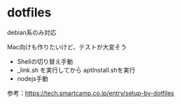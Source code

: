 # dotfiles
debian系のみ対応

Mac向けも作りたいけど、テストが大変そう
- Shellの切り替え手動
- _link.sh を実行してから aptInstall.shを実行
- nodejs手動

参考：https://tech.smartcamp.co.jp/entry/setup-by-dotfiles
